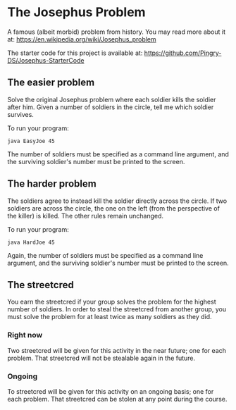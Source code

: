 # The Josephus Problem
A famous (albeit morbid) problem from history. You may read more about it at: https://en.wikipedia.org/wiki/Josephus_problem

The starter code for this project is available at: https://github.com/Pingry-DS/Josephus-StarterCode

## The easier problem
Solve the original Josephus problem where each soldier kills the soldier after him. Given a number of soldiers in the circle, tell me which soldier survives.

To run your program:
```
java EasyJoe 45
```
The number of soldiers must be specified as a command line argument, and the surviving soldier's number must be printed to the screen.

## The harder problem
The soldiers agree to instead kill the soldier directly across the circle. If two soldiers are across the circle, the one on the left (from the perspective of the killer) is killed. The other rules remain unchanged.

To run your program:
```
java HardJoe 45
```
Again, the number of soldiers must be specified as a command line argument, and the surviving soldier's number must be printed to the screen.

## The streetcred

You earn the streetcred if your group solves the problem for the highest number of soldiers. In order to steal the streetcred from another group, you must solve the problem for at least twice as many soldiers as they did.

### Right now
Two streetcred will be given for this activity in the near future; one for each problem. That streetcred will not be stealable again in the future.

### Ongoing
To streetcred will be given for this activity on an ongoing basis; one for each problem. That streetcred can be stolen at any point during the course.

